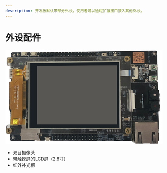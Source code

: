 ```yaml
---
description: 开发板默认带部分外设，使用者可以通过扩展接口接入其他外设。
---
```


# 外设配件

![](../.gitbook/assets/kaifaban-1.png)

* 双目摄像头
* 带触摸屏的LCD屏（2.8寸）
* 红外补光板

